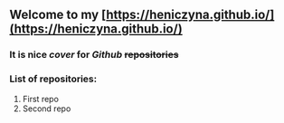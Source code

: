 ## Welcome to my [https://heniczyna.github.io/](https://heniczyna.github.io/)

### It is nice *cover* for *Github* ~~repositories~~

### List of repositories:
1. First repo
2. Second repo
